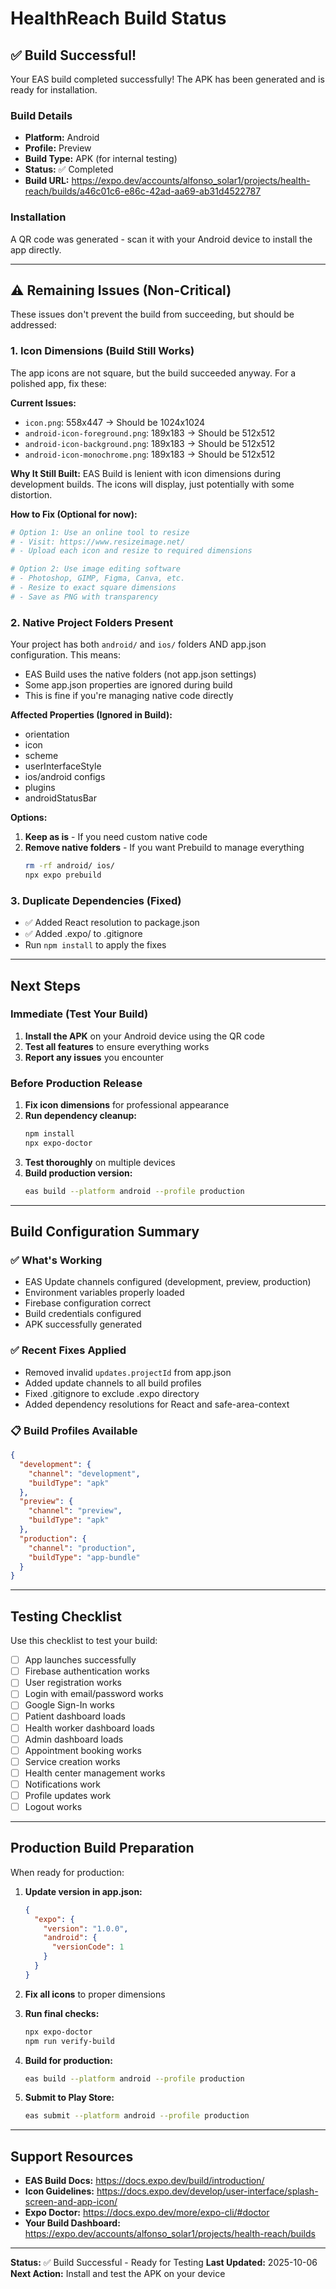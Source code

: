# HealthReach Build Status

## ✅ Build Successful!

Your EAS build completed successfully! The APK has been generated and is ready for installation.

### Build Details
- **Platform:** Android
- **Profile:** Preview
- **Build Type:** APK (for internal testing)
- **Status:** ✅ Completed
- **Build URL:** https://expo.dev/accounts/alfonso_solar1/projects/health-reach/builds/a46c01c6-e86c-42ad-aa69-ab31d4522787

### Installation
A QR code was generated - scan it with your Android device to install the app directly.

---

## ⚠️ Remaining Issues (Non-Critical)

These issues don't prevent the build from succeeding, but should be addressed:

### 1. Icon Dimensions (Build Still Works)
The app icons are not square, but the build succeeded anyway. For a polished app, fix these:

**Current Issues:**
- `icon.png`: 558x447 → Should be 1024x1024
- `android-icon-foreground.png`: 189x183 → Should be 512x512
- `android-icon-background.png`: 189x183 → Should be 512x512
- `android-icon-monochrome.png`: 189x183 → Should be 512x512

**Why It Still Built:**
EAS Build is lenient with icon dimensions during development builds. The icons will display, just potentially with some distortion.

**How to Fix (Optional for now):**
```bash
# Option 1: Use an online tool to resize
# - Visit: https://www.resizeimage.net/
# - Upload each icon and resize to required dimensions

# Option 2: Use image editing software
# - Photoshop, GIMP, Figma, Canva, etc.
# - Resize to exact square dimensions
# - Save as PNG with transparency
```

### 2. Native Project Folders Present
Your project has both `android/` and `ios/` folders AND app.json configuration. This means:
- EAS Build uses the native folders (not app.json settings)
- Some app.json properties are ignored during build
- This is fine if you're managing native code directly

**Affected Properties (Ignored in Build):**
- orientation
- icon
- scheme
- userInterfaceStyle
- ios/android configs
- plugins
- androidStatusBar

**Options:**
1. **Keep as is** - If you need custom native code
2. **Remove native folders** - If you want Prebuild to manage everything
   ```bash
   rm -rf android/ ios/
   npx expo prebuild
   ```

### 3. Duplicate Dependencies (Fixed)
- ✅ Added React resolution to package.json
- ✅ Added .expo/ to .gitignore
- Run `npm install` to apply the fixes

---

## Next Steps

### Immediate (Test Your Build)
1. **Install the APK** on your Android device using the QR code
2. **Test all features** to ensure everything works
3. **Report any issues** you encounter

### Before Production Release
1. **Fix icon dimensions** for professional appearance
2. **Run dependency cleanup:**
   ```bash
   npm install
   npx expo-doctor
   ```
3. **Test thoroughly** on multiple devices
4. **Build production version:**
   ```bash
   eas build --platform android --profile production
   ```

---

## Build Configuration Summary

### ✅ What's Working
- EAS Update channels configured (development, preview, production)
- Environment variables properly loaded
- Firebase configuration correct
- Build credentials configured
- APK successfully generated

### ✅ Recent Fixes Applied
- Removed invalid `updates.projectId` from app.json
- Added update channels to all build profiles
- Fixed .gitignore to exclude .expo directory
- Added dependency resolutions for React and safe-area-context

### 📋 Build Profiles Available
```json
{
  "development": {
    "channel": "development",
    "buildType": "apk"
  },
  "preview": {
    "channel": "preview",
    "buildType": "apk"
  },
  "production": {
    "channel": "production",
    "buildType": "app-bundle"
  }
}
```

---

## Testing Checklist

Use this checklist to test your build:

- [ ] App launches successfully
- [ ] Firebase authentication works
- [ ] User registration works
- [ ] Login with email/password works
- [ ] Google Sign-In works
- [ ] Patient dashboard loads
- [ ] Health worker dashboard loads
- [ ] Admin dashboard loads
- [ ] Appointment booking works
- [ ] Service creation works
- [ ] Health center management works
- [ ] Notifications work
- [ ] Profile updates work
- [ ] Logout works

---

## Production Build Preparation

When ready for production:

1. **Update version in app.json:**
   ```json
   {
     "expo": {
       "version": "1.0.0",
       "android": {
         "versionCode": 1
       }
     }
   }
   ```

2. **Fix all icons** to proper dimensions

3. **Run final checks:**
   ```bash
   npx expo-doctor
   npm run verify-build
   ```

4. **Build for production:**
   ```bash
   eas build --platform android --profile production
   ```

5. **Submit to Play Store:**
   ```bash
   eas submit --platform android --profile production
   ```

---

## Support Resources

- **EAS Build Docs:** https://docs.expo.dev/build/introduction/
- **Icon Guidelines:** https://docs.expo.dev/develop/user-interface/splash-screen-and-app-icon/
- **Expo Doctor:** https://docs.expo.dev/more/expo-cli/#doctor
- **Your Build Dashboard:** https://expo.dev/accounts/alfonso_solar1/projects/health-reach/builds

---

**Status:** ✅ Build Successful - Ready for Testing
**Last Updated:** 2025-10-06
**Next Action:** Install and test the APK on your device
